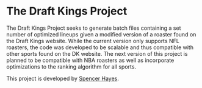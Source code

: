 # The Draft Kings Project
The Draft Kings Project seeks to generate batch files containing a set number of optimized lineups given a modified version of a roaster found on the Draft Kings website. While the current version only supports NFL roasters, the code was developed to be scalable and thus compatible with other sports found on the DK website. The next version of this project is planned to be compatible with NBA roasters as well as incorporate optimizations to the ranking algorithm for all sports.

This project is developed by [Spencer Hayes](https://www.github.com/SpencerHHayes).
